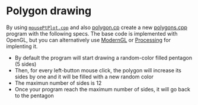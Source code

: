 # Polygon drawing

By using [`mousePtPlot.cpp`](./mousePtPlot.cpp) and also [polygon.cp](polygon.cpp) create a new [polygons.cpp](./polygons.cpp) program with the following specs. The base code is implemented with OpenGL, but you can alternatively use [ModernGL](https://moderngl.readthedocs.io/en/latest/) or [Processing](https://processing.org/) for implenting it. 

- By default the program will start drawing a random-color filled pentagon (5 sides)
- Then, for every left-button mouse click, the polygon will increase its sides by one and it will be filled with a new random color
- The maximun number of sides is 12
- Once your program reach the maximum number of sides, it will go back to the pentagon